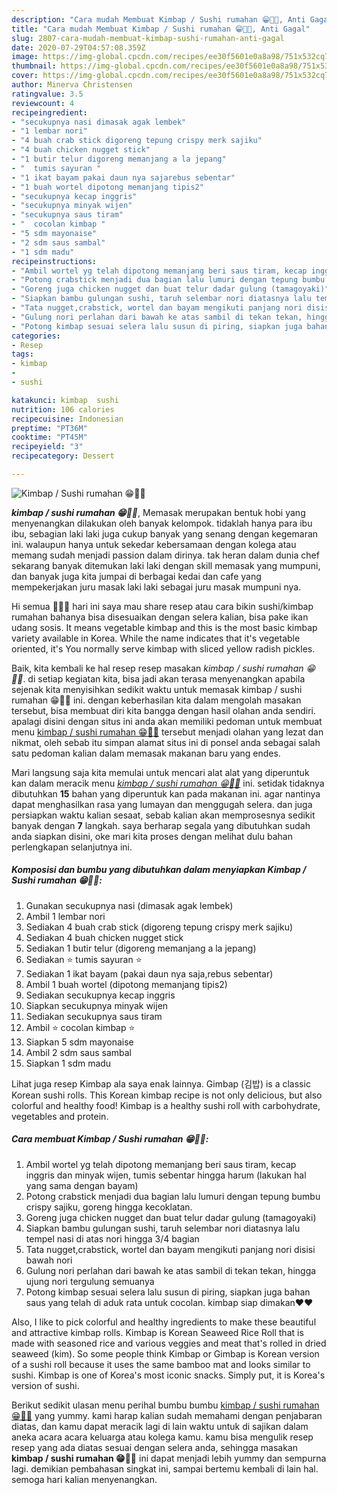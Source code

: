 ```yaml
---
description: "Cara mudah Membuat Kimbap / Sushi rumahan 😁👏🏻, Anti Gagal"
title: "Cara mudah Membuat Kimbap / Sushi rumahan 😁👏🏻, Anti Gagal"
slug: 2807-cara-mudah-membuat-kimbap-sushi-rumahan-anti-gagal
date: 2020-07-29T04:57:08.359Z
image: https://img-global.cpcdn.com/recipes/ee30f5601e0a8a98/751x532cq70/kimbap-sushi-rumahan-😁👏🏻-foto-resep-utama.jpg
thumbnail: https://img-global.cpcdn.com/recipes/ee30f5601e0a8a98/751x532cq70/kimbap-sushi-rumahan-😁👏🏻-foto-resep-utama.jpg
cover: https://img-global.cpcdn.com/recipes/ee30f5601e0a8a98/751x532cq70/kimbap-sushi-rumahan-😁👏🏻-foto-resep-utama.jpg
author: Minerva Christensen
ratingvalue: 3.5
reviewcount: 4
recipeingredient:
- "secukupnya nasi dimasak agak lembek"
- "1 lembar nori"
- "4 buah crab stick digoreng tepung crispy merk sajiku"
- "4 buah chicken nugget stick"
- "1 butir telur digoreng memanjang a la jepang"
- "  tumis sayuran "
- "1 ikat bayam pakai daun nya sajarebus sebentar"
- "1 buah wortel dipotong memanjang tipis2"
- "secukupnya kecap inggris"
- "secukupnya minyak wijen"
- "secukupnya saus tiram"
- "  cocolan kimbap "
- "5 sdm mayonaise"
- "2 sdm saus sambal"
- "1 sdm madu"
recipeinstructions:
- "Ambil wortel yg telah dipotong memanjang beri saus tiram, kecap inggris dan minyak wijen, tumis sebentar hingga harum (lakukan hal yang sama dengan bayam)"
- "Potong crabstick menjadi dua bagian lalu lumuri dengan tepung bumbu crispy sajiku, goreng hingga kecoklatan."
- "Goreng juga chicken nugget dan buat telur dadar gulung (tamagoyaki)"
- "Siapkan bambu gulungan sushi, taruh selembar nori diatasnya lalu tempel nasi di atas nori hingga 3/4 bagian"
- "Tata nugget,crabstick, wortel dan bayam mengikuti panjang nori disisi bawah nori"
- "Gulung nori perlahan dari bawah ke atas sambil di tekan tekan, hingga ujung nori tergulung semuanya"
- "Potong kimbap sesuai selera lalu susun di piring, siapkan juga bahan saus yang telah di aduk rata untuk cocolan. kimbap siap dimakan❤️❤️"
categories:
- Resep
tags:
- kimbap
- 
- sushi

katakunci: kimbap  sushi 
nutrition: 106 calories
recipecuisine: Indonesian
preptime: "PT36M"
cooktime: "PT45M"
recipeyield: "3"
recipecategory: Dessert

---
```



![Kimbap / Sushi rumahan 😁👏🏻](https://img-global.cpcdn.com/recipes/ee30f5601e0a8a98/751x532cq70/kimbap-sushi-rumahan-😁👏🏻-foto-resep-utama.jpg)

<b><i>kimbap / sushi rumahan 😁👏🏻</i></b>, Memasak merupakan bentuk hobi yang menyenangkan dilakukan oleh banyak kelompok. tidaklah hanya para ibu ibu, sebagian laki laki juga cukup banyak yang senang dengan kegemaran ini. walaupun hanya untuk sekedar kebersamaan dengan kolega atau memang sudah menjadi passion dalam dirinya. tak heran dalam dunia chef sekarang banyak ditemukan laki laki dengan skill memasak yang mumpuni, dan banyak juga kita jumpai di berbagai kedai dan cafe yang mempekerjakan juru masak laki laki sebagai juru masak mumpuni nya.

Hi semua 👋👋👋 hari ini saya mau share resep atau cara bikin sushi/kimbap rumahan bahanya bisa disesuaikan dengan selera kalian, bisa pake ikan udang sosis. It means vegetable kimbap and this is the most basic kimbap variety available in Korea. While the name indicates that it&#39;s vegetable oriented, it&#39;s You normally serve kimbap with sliced yellow radish pickles.

Baik, kita kembali ke hal resep resep masakan <i>kimbap / sushi rumahan 😁👏🏻</i>. di setiap kegiatan kita, bisa jadi akan terasa menyenangkan apabila sejenak kita menyisihkan sedikit waktu untuk memasak kimbap / sushi rumahan 😁👏🏻 ini. dengan keberhasilan kita dalam mengolah masakan tersebut, bisa membuat diri kita bangga dengan hasil olahan anda sendiri. apalagi disini dengan situs ini anda akan memiliki pedoman untuk membuat menu <u>kimbap / sushi rumahan 😁👏🏻</u> tersebut menjadi olahan yang lezat dan nikmat, oleh sebab itu simpan alamat situs ini di ponsel anda sebagai salah satu pedoman kalian dalam memasak makanan baru yang endes.


Mari langsung saja kita memulai untuk mencari alat alat yang diperuntuk kan dalam meracik menu <u><i>kimbap / sushi rumahan 😁👏🏻</i></u> ini. setidak tidaknya dibutuhkan <b>15</b> bahan yang diperuntuk kan pada makanan ini. agar nantinya dapat menghasilkan rasa yang lumayan dan menggugah selera. dan juga persiapkan waktu kalian sesaat, sebab kalian akan memprosesnya sedikit banyak dengan <b>7</b> langkah. saya berharap segala yang dibutuhkan sudah anda siapkan disini, oke mari kita proses dengan melihat dulu bahan perlengkapan selanjutnya ini.

<!--inarticleads1-->

##### Komposisi dan bumbu yang dibutuhkan dalam menyiapkan Kimbap / Sushi rumahan 😁👏🏻:

1. Gunakan secukupnya nasi (dimasak agak lembek)
1. Ambil 1 lembar nori
1. Sediakan 4 buah crab stick (digoreng tepung crispy merk sajiku)
1. Sediakan 4 buah chicken nugget stick
1. Sediakan 1 butir telur (digoreng memanjang a la jepang)
1. Sediakan  ⭐️ tumis sayuran ⭐️
1. Sediakan 1 ikat bayam (pakai daun nya saja,rebus sebentar)
1. Ambil 1 buah wortel (dipotong memanjang tipis2)
1. Sediakan secukupnya kecap inggris
1. Siapkan secukupnya minyak wijen
1. Sediakan secukupnya saus tiram
1. Ambil  ⭐️ cocolan kimbap ⭐️
1. Siapkan 5 sdm mayonaise
1. Ambil 2 sdm saus sambal
1. Siapkan 1 sdm madu


Lihat juga resep Kimbap ala saya enak lainnya. Gimbap (김밥) is a classic Korean sushi rolls. This Korean kimbap recipe is not only delicious, but also colorful and healthy food! Kimbap is a healthy sushi roll with carbohydrate, vegetables and protein. 

<!--inarticleads2-->

##### Cara membuat Kimbap / Sushi rumahan 😁👏🏻:

1. Ambil wortel yg telah dipotong memanjang beri saus tiram, kecap inggris dan minyak wijen, tumis sebentar hingga harum (lakukan hal yang sama dengan bayam)
1. Potong crabstick menjadi dua bagian lalu lumuri dengan tepung bumbu crispy sajiku, goreng hingga kecoklatan.
1. Goreng juga chicken nugget dan buat telur dadar gulung (tamagoyaki)
1. Siapkan bambu gulungan sushi, taruh selembar nori diatasnya lalu tempel nasi di atas nori hingga 3/4 bagian
1. Tata nugget,crabstick, wortel dan bayam mengikuti panjang nori disisi bawah nori
1. Gulung nori perlahan dari bawah ke atas sambil di tekan tekan, hingga ujung nori tergulung semuanya
1. Potong kimbap sesuai selera lalu susun di piring, siapkan juga bahan saus yang telah di aduk rata untuk cocolan. kimbap siap dimakan❤️❤️


Also, I like to pick colorful and healthy ingredients to make these beautiful and attractive kimbap rolls. Kimbap is Korean Seaweed Rice Roll that is made with seasoned rice and various veggies and meat that&#39;s rolled in dried seaweed (kim). So some people think Kimbap or Gimbap is Korean version of a sushi roll because it uses the same bamboo mat and looks similar to sushi. Kimbap is one of Korea&#39;s most iconic snacks. Simply put, it is Korea&#39;s version of sushi. 

Berikut sedikit ulasan menu perihal bumbu bumbu <u>kimbap / sushi rumahan 😁👏🏻</u> yang yummy. kami harap kalian sudah memahami dengan penjabaran diatas, dan kamu dapat meracik lagi di lain waktu untuk di sajikan dalam aneka acara acara keluarga atau kolega kamu. kamu bisa mengulik resep resep yang ada diatas sesuai dengan selera anda, sehingga masakan <b>kimbap / sushi rumahan 😁👏🏻</b> ini dapat menjadi lebih yummy dan sempurna lagi. demikian pembahasan singkat ini, sampai bertemu kembali di lain hal. semoga hari kalian menyenangkan.
